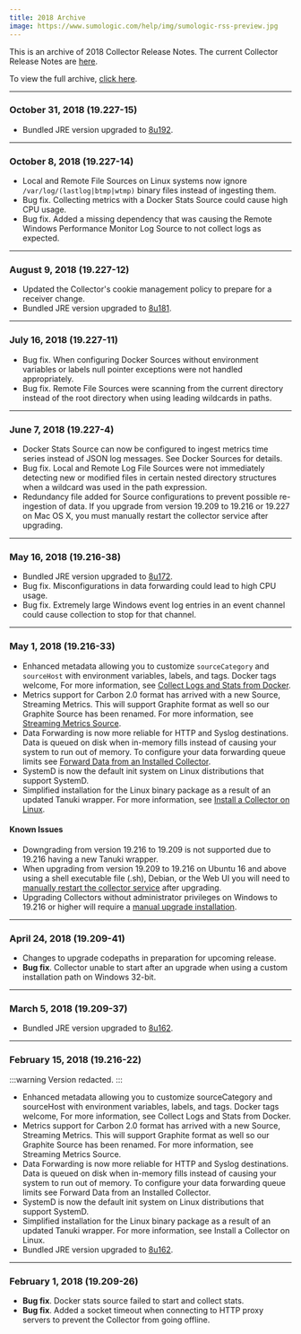 ```yaml
---
title: 2018 Archive
image: https://www.sumologic.com/help/img/sumologic-rss-preview.jpg
---
```


This is an archive of 2018 Collector Release Notes. The current Collector Release Notes are [here](/release-notes-collector).

To view the full archive, [click here](/release-notes-collector/archive).

<!--truncate-->

---
### October 31, 2018 (19.227-15)
* Bundled JRE version upgraded to [8u192](https://www.oracle.com/technetwork/java/javase/8u192-relnotes-4479409.html).

---
### October 8, 2018 (19.227-14)
* Local and Remote File Sources on Linux systems now ignore `/var/log/(lastlog|btmp|wtmp)` binary files instead of ingesting them.
* Bug fix. Collecting metrics with a Docker Stats Source could cause high CPU usage.
* Bug fix. Added a missing dependency that was causing the Remote Windows Performance Monitor Log Source to not collect logs as expected.

---
### August 9, 2018 (19.227-12)
* Updated the Collector's cookie management policy to prepare for a receiver change.
* Bundled JRE version upgraded to [8u181](http://www.oracle.com/technetwork/java/javase/8u181-relnotes-4479407.html).

---
### July 16, 2018 (19.227-11)
* Bug fix. When configuring Docker Sources without environment variables or labels null pointer exceptions were not handled appropriately.
* Bug fix. Remote File Sources were scanning from the current directory instead of the root directory when using leading wildcards in paths.

---
### June 7, 2018 (19.227-4)
* Docker Stats Source can now be configured to ingest metrics time series instead of JSON log messages. See Docker Sources for details.
* Bug fix. Local and Remote Log File Sources were not immediately detecting new or modified files in certain nested directory structures when a wildcard was used in the path expression.
* Redundancy file added for Source configurations to prevent possible re-ingestion of data.
If you upgrade from version 19.209 to 19.216 or 19.227 on Mac OS X, you must manually restart the collector service after upgrading.

---
### May 16, 2018 (19.216-38)
* Bundled JRE version upgraded to [8u172](http://www.oracle.com/technetwork/java/javase/8u172-relnotes-4308893.html).
* Bug fix. Misconfigurations in data forwarding could lead to high CPU usage.
* Bug fix. Extremely large Windows event log entries in an event channel could cause collection to stop for that channel.

---
### May 1, 2018 (19.216-33)
* Enhanced metadata allowing you to customize `sourceCategory` and `sourceHost` with environment variables, labels, and tags. Docker tags welcome, For more information, see [Collect Logs and Stats from Docker](/docs/integrations/containers-orchestration/docker-community-edition#configure-sourcecategory-and-sourcehost-using-variables).
* Metrics support for Carbon 2.0 format has arrived with a new Source, Streaming Metrics. This will support Graphite format as well so our Graphite Source has been renamed. For more information, see [Streaming Metrics Source](/docs/send-data/installed-collectors/sources/streaming-metrics-source).
* Data Forwarding is now more reliable for HTTP and Syslog destinations. Data is queued on disk when in-memory fills instead of causing your system to run out of memory. To configure your data forwarding queue limits see [Forward Data from an Installed Collector](/docs/manage/data-forwarding/installed-collectors/#configure-data-forwarding-queue-size).
* SystemD is now the default init system on Linux distributions that support SystemD.
* Simplified installation for the Linux binary package as a result of an updated Tanuki wrapper. For more information, see [Install a Collector on Linux](/docs/send-data/installed-collectors/linux/#using-the-binary-package).

#### Known Issues

* Downgrading from version 19.216 to 19.209 is not supported due to 19.216 having a new Tanuki wrapper.
* When upgrading from version 19.209 to 19.216 on Ubuntu 16 and above using a shell executable file (.sh), Debian, or the Web UI you will need to [manually restart the collector service](/docs/send-data/collection/start-stop-collector-using-scripts) after upgrading.
* Upgrading Collectors without administrator privileges on Windows to 19.216 or higher will require a [manual upgrade installation](/docs/send-data/collection/upgrade-collectors).

---
### April 24, 2018 (19.209-41)

* Changes to upgrade codepaths in preparation for upcoming release.
* **Bug fix**. Collector unable to start after an upgrade when using a custom installation path on Windows 32-bit.

---
### March 5, 2018 (19.209-37)

* Bundled JRE version upgraded to [8u162](http://www.oracle.com/technetwork/java/javase/8u162-relnotes-4021436.html).

---
### February 15, 2018 (19.216-22)

:::warning
Version redacted.
:::

* Enhanced metadata allowing you to customize sourceCategory and sourceHost with environment variables, labels, and tags. Docker tags welcome, For more information, see Collect Logs and Stats from Docker.
* Metrics support for Carbon 2.0 format has arrived with a new Source, Streaming Metrics. This will support Graphite format as well so our Graphite Source has been renamed. For more information, see Streaming Metrics Source.
* Data Forwarding is now more reliable for HTTP and Syslog destinations. Data is queued on disk when in-memory fills instead of causing your system to run out of memory. To configure your data forwarding queue limits see Forward Data from an Installed Collector.
* SystemD is now the default init system on Linux distributions that support SystemD.
* Simplified installation for the Linux binary package as a result of an updated Tanuki wrapper. For more information, see Install a Collector on Linux.
* Bundled JRE version upgraded to [8u162](http://www.oracle.com/technetwork/java/javase/8u162-relnotes-4021436.html).

---
### February 1, 2018 (19.209-26)
* **Bug fix**. Docker stats source failed to start and collect stats.
* **Bug fix**. Added a socket timeout when connecting to HTTP proxy servers to prevent the Collector from going offline.
